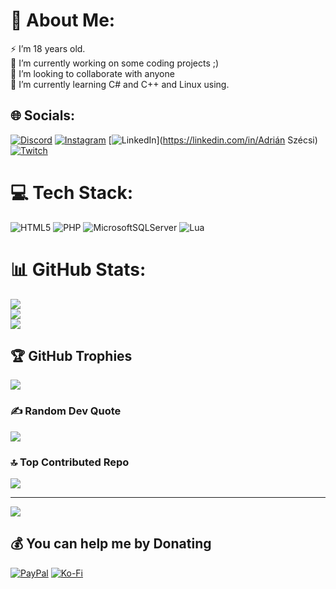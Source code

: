 # 💫 About Me:
⚡ I’m 18 years old.<br>🔭 I’m currently working on some coding projects ;)<br>👯 I’m looking to collaborate with anyone<br>🌱 I’m currently learning C# and C++ and Linux using.<br>


## 🌐 Socials:
[![Discord](https://img.shields.io/badge/Discord-%237289DA.svg?logo=discord&logoColor=white)](https://discord.gg/tisztelendoatya) [![Instagram](https://img.shields.io/badge/Instagram-%23E4405F.svg?logo=Instagram&logoColor=white)](https://instagram.com/adrian.szecsi) [![LinkedIn](https://img.shields.io/badge/LinkedIn-%230077B5.svg?logo=linkedin&logoColor=white)](https://linkedin.com/in/Adrián Szécsi) [![Twitch](https://img.shields.io/badge/Twitch-%239146FF.svg?logo=Twitch&logoColor=white)](https://twitch.tv/tisztelendoatya) 

# 💻 Tech Stack:
![HTML5](https://img.shields.io/badge/html5-%23E34F26.svg?style=for-the-badge&logo=html5&logoColor=white) ![PHP](https://img.shields.io/badge/php-%23777BB4.svg?style=for-the-badge&logo=php&logoColor=white) ![MicrosoftSQLServer](https://img.shields.io/badge/Microsoft%20SQL%20Server-CC2927?style=for-the-badge&logo=microsoft%20sql%20server&logoColor=white) ![Lua](https://img.shields.io/badge/lua-%232C2D72.svg?style=for-the-badge&logo=lua&logoColor=white)
# 📊 GitHub Stats:
![](https://github-readme-stats.vercel.app/api?username=AdrianSzecsi&theme=dark&hide_border=false&include_all_commits=true&count_private=true)<br/>
![](https://github-readme-streak-stats.herokuapp.com/?user=AdrianSzecsi&theme=dark&hide_border=false)<br/>
![](https://github-readme-stats.vercel.app/api/top-langs/?username=AdrianSzecsi&theme=dark&hide_border=false&include_all_commits=true&count_private=true&layout=compact)

## 🏆 GitHub Trophies
![](https://github-profile-trophy.vercel.app/?username=AdrianSzecsi&theme=radical&no-frame=false&no-bg=false&margin-w=4)

### ✍️ Random Dev Quote
![](https://quotes-github-readme.vercel.app/api?type=horizontal&theme=radical)

### 🔝 Top Contributed Repo
![](https://github-contributor-stats.vercel.app/api?username=AdrianSzecsi&limit=5&theme=dark&combine_all_yearly_contributions=true)

---
[![](https://visitcount.itsvg.in/api?id=AdrianSzecsi&icon=0&color=0)](https://visitcount.itsvg.in)

  ## 💰 You can help me by Donating
  [![PayPal](https://img.shields.io/badge/PayPal-00457C?style=for-the-badge&logo=paypal&logoColor=white)](https://paypal.me/aadevpaypal) [![Ko-Fi](https://img.shields.io/badge/Ko--fi-F16061?style=for-the-badge&logo=ko-fi&logoColor=white)](https://ko-fi.com/adrianszecsi) 

  
<!-- Proudly created with GPRM ( https://gprm.itsvg.in ) -->
